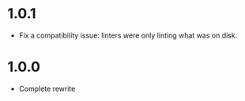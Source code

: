# 1.0.1

* Fix a compatibility issue: linters were only linting what was on disk.

# 1.0.0

* Complete rewrite
